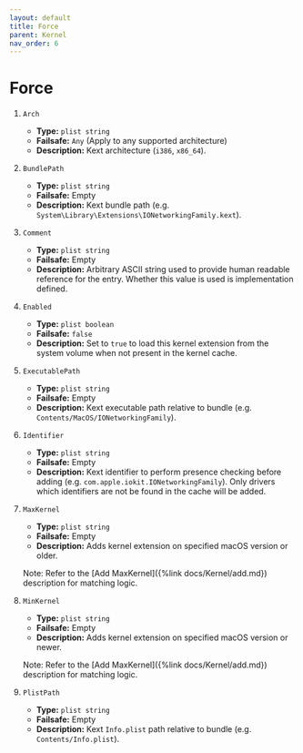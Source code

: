 ```yaml
---
layout: default
title: Force
parent: Kernel
nav_order: 6
---
```


# Force

1. `Arch`
    - **Type:** `plist string`
    - **Failsafe:** `Any` (Apply to any supported architecture)
    - **Description:** Kext architecture (`i386`, `x86_64`).

2. `BundlePath`
    - **Type:** `plist string`
    - **Failsafe:** Empty
    - **Description:** Kext bundle path (e.g. `System\Library\Extensions\IONetworkingFamily.kext`).

3. `Comment`
    - **Type:** `plist string`
    - **Failsafe:** Empty
    - **Description:** Arbitrary ASCII string used to provide human readable reference for the entry. Whether this value is used is implementation defined.

4. `Enabled`
    - **Type:** `plist boolean`
    - **Failsafe:** `false`
    - **Description:** Set to `true` to load this kernel extension from the system volume when not present in the kernel cache.

5. `ExecutablePath`
    - **Type:** `plist string`
    - **Failsafe:** Empty
    - **Description:** Kext executable path relative to bundle (e.g. `Contents/MacOS/IONetworkingFamily`).

6. `Identifier`
    - **Type:** `plist string`
    - **Failsafe:** Empty
    - **Description:** Kext identifier to perform presence checking before adding (e.g. `com.apple.iokit.IONetworkingFamily`). Only drivers which identifiers are not be found in the cache will be added.

7. `MaxKernel`
    - **Type:** `plist string`
    - **Failsafe:** Empty
    - **Description:** Adds kernel extension on specified macOS version or older.
    
    Note: Refer to the [Add MaxKernel]({%link docs/Kernel/add.md}) description for matching logic.

8. `MinKernel`
    - **Type:** `plist string`
    - **Failsafe:** Empty
    - **Description:** Adds kernel extension on specified macOS version or newer.
    
    Note: Refer to the [Add MaxKernel]({%link docs/Kernel/add.md}) description for matching logic.

9. `PlistPath`
    - **Type:** `plist string`
    - **Failsafe:** Empty
    - **Description:** Kext `Info.plist` path relative to bundle (e.g. `Contents/Info.plist`).